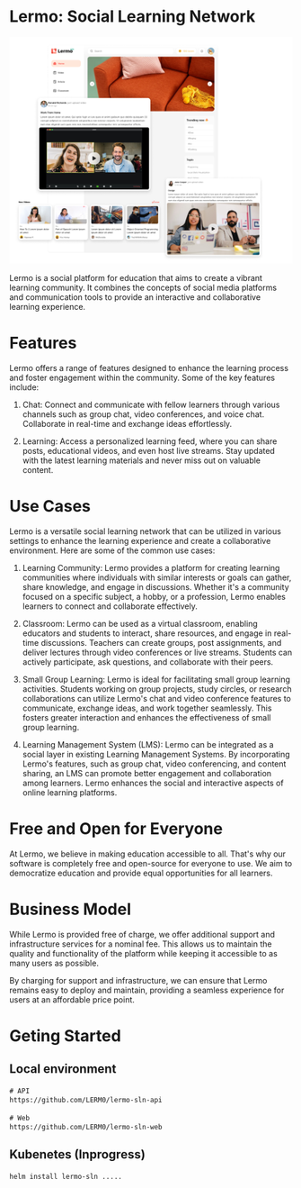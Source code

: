 # Lermo: Social Learning Network

![](lermo-sln.png)

Lermo is a social platform for education that aims to create a vibrant learning community. It combines the concepts of social media platforms and communication tools to provide an interactive and collaborative learning experience.

# Features

Lermo offers a range of features designed to enhance the learning process and foster engagement within the community. Some of the key features include:

1. Chat: Connect and communicate with fellow learners through various channels such as group chat, video conferences, and voice chat. Collaborate in real-time and exchange ideas effortlessly.

2. Learning: Access a personalized learning feed, where you can share posts, educational videos, and even host live streams. Stay updated with the latest learning materials and never miss out on valuable content.

# Use Cases

Lermo is a versatile social learning network that can be utilized in various settings to enhance the learning experience and create a collaborative environment. Here are some of the common use cases:

1. Learning Community: Lermo provides a platform for creating learning communities where individuals with similar interests or goals can gather, share knowledge, and engage in discussions. Whether it's a community focused on a specific subject, a hobby, or a profession, Lermo enables learners to connect and collaborate effectively.

2. Classroom: Lermo can be used as a virtual classroom, enabling educators and students to interact, share resources, and engage in real-time discussions. Teachers can create groups, post assignments, and deliver lectures through video conferences or live streams. Students can actively participate, ask questions, and collaborate with their peers.

3. Small Group Learning: Lermo is ideal for facilitating small group learning activities. Students working on group projects, study circles, or research collaborations can utilize Lermo's chat and video conference features to communicate, exchange ideas, and work together seamlessly. This fosters greater interaction and enhances the effectiveness of small group learning.

4. Learning Management System (LMS): Lermo can be integrated as a social layer in existing Learning Management Systems. By incorporating Lermo's features, such as group chat, video conferencing, and content sharing, an LMS can promote better engagement and collaboration among learners. Lermo enhances the social and interactive aspects of online learning platforms.


# Free and Open for Everyone

At Lermo, we believe in making education accessible to all. That's why our software is completely free and open-source for everyone to use. We aim to democratize education and provide equal opportunities for all learners.


# Business Model

While Lermo is provided free of charge, we offer additional support and infrastructure services for a nominal fee. This allows us to maintain the quality and functionality of the platform while keeping it accessible to as many users as possible.

By charging for support and infrastructure, we can ensure that Lermo remains easy to deploy and maintain, providing a seamless experience for users at an affordable price point.

# Geting Started

## Local environment
```
# API
https://github.com/LERM0/lermo-sln-api

# Web
https://github.com/LERM0/lermo-sln-web
```

## Kubenetes (Inprogress)
```
helm install lermo-sln ..... 
```
